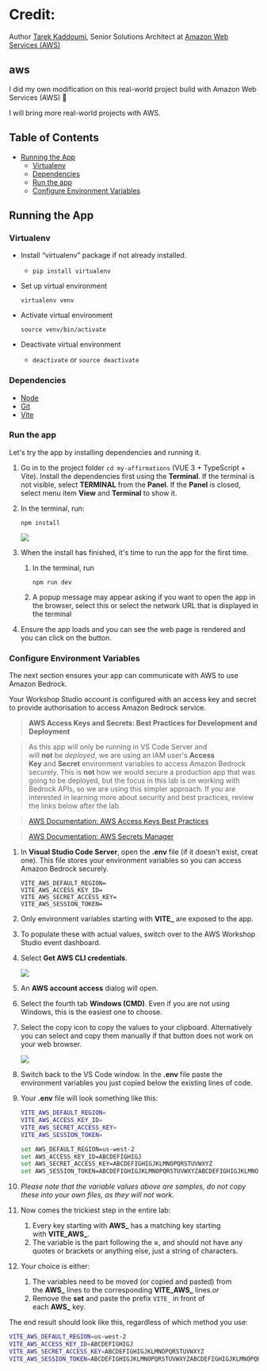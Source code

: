 # Credit:
Author [Tarek Kaddoumi](https://www.linkedin.com/in/tarekkaddoumi/), Senior Solutions Architect at [Amazon Web Services (AWS)](https://aws.amazon.com/)

## aws
I did my own modification on this real-world project build with Amazon Web Services (AWS) 📙

I will bring more real-world projects with AWS.

## Table of Contents
- [Running the App](#running-the-App)
    - [Virtualenv](#virtualenv)
    - [Dependencies](#dependencies)
    - [Run the app](#run-the-app)
    - [Configure Environment Variables](#configure-environment-variables)

## Running the App

### Virtualenv

- Install “virtualenv” package if not already installed.
    - `pip install virtualenv`
- Set up virtual environment
    ```
    virtualenv venv
    ```

- Activate virtual environment
    ```
    source venv/bin/activate
    ```

- Deactivate virtual environment
    - `deactivate` or `source deactivate`

### Dependencies
- [Node](https://nodejs.org/en/download)
- [Git](https://github.com/git-guides/install-git/)
- [Vite](https://vitejs.dev/guide/)

### Run the app

Let's try the app by installing dependencies and running it.

1. Go in to the project folder `cd my-affirmations` (VUE 3 + TypeScript + Vite). Install the dependencies first using the **Terminal**. If the terminal is not visible, select **TERMINAL** from the **Panel**. If the **Panel** is closed, select menu item **View** and **Terminal** to show it.
2. In the terminal, run:
    ```
    npm install
    ```
    ![](https://static.us-east-1.prod.workshops.aws/9c001be7-fb66-435b-8814-c5cd9619a3b0/static/images/workflow-1/npm-install.png?Key-Pair-Id=K36Q2WVO3JP7QD&Policy=eyJTdGF0ZW1lbnQiOlt7IlJlc291cmNlIjoiaHR0cHM6Ly9zdGF0aWMudXMtZWFzdC0xLnByb2Qud29ya3Nob3BzLmF3cy85YzAwMWJlNy1mYjY2LTQzNWItODgxNC1jNWNkOTYxOWEzYjAvKiIsIkNvbmRpdGlvbiI6eyJEYXRlTGVzc1RoYW4iOnsiQVdTOkVwb2NoVGltZSI6MTcyNDIzMTc4NH19fV19&Signature=agFkWp30uEpqcE7drZSYRCR95FFV6EdQO6hjgrkUfoxL-benePHQc5wuW5tr27Wk%7ElkGLrU1EgxrlQDqp%7EAqGxWKYefNh07ikX05MOHI-CIweFxQehkFfHRiFHhgDS%7Ehac2XcfTKWlpAGNU3DNQwKr%7EwjwsRAWT7l22%7E%7EwxV%7EBJhNryzuaPpCoANxTF1MDbzo87K3vOrOnNREtMyWuZQihgITy021bx3S8GAVo315rZ9Q8LaJYhSMIMvVjpJbmPCG5DSZ0pU6lFEFtWF0y23Ub0T7t2DOu5O%7EuqcfG6f%7EOTVy6jXft67c2yIiIehLtvIsUVZdkZovRww8f48xDGwog__)
    
3. When the install has finished, it's time to run the app for the first time.
    1. In the terminal, run
        ```
        npm run dev
        ```

    2. A popup message may appear asking if you want to open the app in the browser, select this or select the network URL that is displayed in the terminal
4. Ensure the app loads and you can see the web page is rendered and you can click on the button.

### Configure Environment Variables

The next section ensures your app can communicate with AWS to use Amazon Bedrock.

Your Workshop Studio account is configured with an access key and secret to provide authorisation to access Amazon Bedrock service.

> **AWS Access Keys and Secrets: Best Practices for Development and Deployment**
> 

> As this app will only be running in VS Code Server and will **not** be *deployed*, we are using an IAM user's **Access Key** and **Secret** environment variables to access Amazon Bedrock securely. This is **not** how we would secure a production app that was going to be deployed, but the focus in this lab is on working with Bedrock APIs, so we are using this simpler approach. If you are interested in learning more about security and best practices, review the links below after the lab.
> 

> [AWS Documentation: AWS Access Keys Best Practices](https://docs.aws.amazon.com/general/latest/gr/aws-access-keys-best-practices.html)
> 

> [AWS Documentation: AWS Secrets Manager](https://docs.aws.amazon.com/secretsmanager/latest/userguide/intro.html)
> 
1. In **Visual Studio Code Server**, open the **.env** file (if it doesn't exist, creat one). This file stores your environment variables so you can access Amazon Bedrock securely.
    
    ```
    VITE_AWS_DEFAULT_REGION=
    VITE_AWS_ACCESS_KEY_ID=
    VITE_AWS_SECRET_ACCESS_KEY=
    VITE_AWS_SESSION_TOKEN=
    ```
    
2. Only environment variables starting with **VITE_** are exposed to the app.
3. To populate these with actual values, switch over to the AWS Workshop Studio event dashboard.
4. Select **Get AWS CLI credentials**.
    
    ![](https://static.us-east-1.prod.workshops.aws/9c001be7-fb66-435b-8814-c5cd9619a3b0/static/images/workflow-3/010-get-creds.png?Key-Pair-Id=K36Q2WVO3JP7QD&Policy=eyJTdGF0ZW1lbnQiOlt7IlJlc291cmNlIjoiaHR0cHM6Ly9zdGF0aWMudXMtZWFzdC0xLnByb2Qud29ya3Nob3BzLmF3cy85YzAwMWJlNy1mYjY2LTQzNWItODgxNC1jNWNkOTYxOWEzYjAvKiIsIkNvbmRpdGlvbiI6eyJEYXRlTGVzc1RoYW4iOnsiQVdTOkVwb2NoVGltZSI6MTcyNDIzMTc4NH19fV19&Signature=agFkWp30uEpqcE7drZSYRCR95FFV6EdQO6hjgrkUfoxL-benePHQc5wuW5tr27Wk%7ElkGLrU1EgxrlQDqp%7EAqGxWKYefNh07ikX05MOHI-CIweFxQehkFfHRiFHhgDS%7Ehac2XcfTKWlpAGNU3DNQwKr%7EwjwsRAWT7l22%7E%7EwxV%7EBJhNryzuaPpCoANxTF1MDbzo87K3vOrOnNREtMyWuZQihgITy021bx3S8GAVo315rZ9Q8LaJYhSMIMvVjpJbmPCG5DSZ0pU6lFEFtWF0y23Ub0T7t2DOu5O%7EuqcfG6f%7EOTVy6jXft67c2yIiIehLtvIsUVZdkZovRww8f48xDGwog__)
    
5. An **AWS account access** dialog will open.
6. Select the fourth tab **Windows (CMD)**. Even if you are not using Windows, this is the easiest one to choose.
7. Select the copy icon to copy the values to your clipboard. Alternatively you can select and copy them manually if that button does not work on your web browser.
    
    ![](https://static.us-east-1.prod.workshops.aws/9c001be7-fb66-435b-8814-c5cd9619a3b0/static/images/workflow-3/020-creds-copy.png?Key-Pair-Id=K36Q2WVO3JP7QD&Policy=eyJTdGF0ZW1lbnQiOlt7IlJlc291cmNlIjoiaHR0cHM6Ly9zdGF0aWMudXMtZWFzdC0xLnByb2Qud29ya3Nob3BzLmF3cy85YzAwMWJlNy1mYjY2LTQzNWItODgxNC1jNWNkOTYxOWEzYjAvKiIsIkNvbmRpdGlvbiI6eyJEYXRlTGVzc1RoYW4iOnsiQVdTOkVwb2NoVGltZSI6MTcyNDIzMTc4NH19fV19&Signature=agFkWp30uEpqcE7drZSYRCR95FFV6EdQO6hjgrkUfoxL-benePHQc5wuW5tr27Wk%7ElkGLrU1EgxrlQDqp%7EAqGxWKYefNh07ikX05MOHI-CIweFxQehkFfHRiFHhgDS%7Ehac2XcfTKWlpAGNU3DNQwKr%7EwjwsRAWT7l22%7E%7EwxV%7EBJhNryzuaPpCoANxTF1MDbzo87K3vOrOnNREtMyWuZQihgITy021bx3S8GAVo315rZ9Q8LaJYhSMIMvVjpJbmPCG5DSZ0pU6lFEFtWF0y23Ub0T7t2DOu5O%7EuqcfG6f%7EOTVy6jXft67c2yIiIehLtvIsUVZdkZovRww8f48xDGwog__)
    
8. Switch back to the VS Code window. In the **.env** file paste the environment variables you just copied below the existing lines of code.
9. Your **.env** file will look something like this:
    
    ```bash
    VITE_AWS_DEFAULT_REGION=
    VITE_AWS_ACCESS_KEY_ID=
    VITE_AWS_SECRET_ACCESS_KEY=
    VITE_AWS_SESSION_TOKEN=
    
    set AWS_DEFAULT_REGION=us-west-2
    set AWS_ACCESS_KEY_ID=ABCDEFIGHIGJ
    set AWS_SECRET_ACCESS_KEY=ABCDEFIGHIGJKLMNOPQRSTUVWXYZ
    set AWS_SESSION_TOKEN=ABCDEFIGHIGJKLMNOPQRSTUVWXYZABCDEFIGHIGJKLMNOPQRSTUVWXYZABCDEFIGHIGJKLMNOPQRSTUVWXYZABCDEFIGHIGJKLMNOPQRSTUVWXYZABCDEFIGHIGJKLMNOPQRSTUVWXYZ
    ```
    
10. *Please note that the variable values above are samples, do not copy these into your own files, as they will not work.*
11. Now comes the trickiest step in the entire lab:
    1. Every key starting with **AWS_** has a matching key starting with **VITE_AWS_**.
    2. The variable is the part following the **=**, and should not have any quotes or brackets or anything else, just a string of characters.
12. Your choice is either:
    1. The variables need to be moved (or copied and pasted) from the **AWS_** lines to the corresponding **VITE_AWS_** lines.*or*
    2. Remove the **set** and paste the prefix `VITE_` in front of each **AWS_** key.

The end result should look like this, regardless of which method you use:

```bash
VITE_AWS_DEFAULT_REGION=us-west-2
VITE_AWS_ACCESS_KEY_ID=ABCDEFIGHIGJ
VITE_AWS_SECRET_ACCESS_KEY=ABCDEFIGHIGJKLMNOPQRSTUVWXYZ
VITE_AWS_SESSION_TOKEN=ABCDEFIGHIGJKLMNOPQRSTUVWXYZABCDEFIGHIGJKLMNOPQRSTUVWXYZABCDEFIGHIGJKLMNOPQRSTUVWXYZABCDEFIGHIGJKLMNOPQRSTUVWXYZABCDEFIGHIGJKLMNOPQRSTUVWXYZ
```
